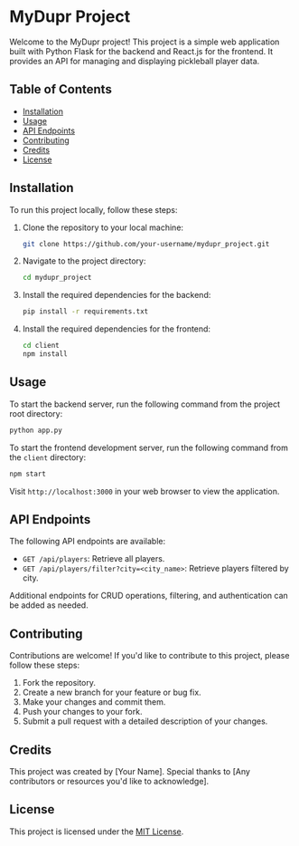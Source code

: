 
# MyDupr Project

Welcome to the MyDupr project! This project is a simple web application built with Python Flask for the backend and React.js for the frontend. It provides an API for managing and displaying pickleball player data.

## Table of Contents

- [Installation](#installation)
- [Usage](#usage)
- [API Endpoints](#api-endpoints)
- [Contributing](#contributing)
- [Credits](#credits)
- [License](#license)

## Installation

To run this project locally, follow these steps:

1. Clone the repository to your local machine:

   ```bash
   git clone https://github.com/your-username/mydupr_project.git
   ```

2. Navigate to the project directory:

   ```bash
   cd mydupr_project
   ```

3. Install the required dependencies for the backend:

   ```bash
   pip install -r requirements.txt
   ```

4. Install the required dependencies for the frontend:

   ```bash
   cd client
   npm install
   ```

## Usage

To start the backend server, run the following command from the project root directory:

```bash
python app.py
```

To start the frontend development server, run the following command from the `client` directory:

```bash
npm start
```

Visit `http://localhost:3000` in your web browser to view the application.

## API Endpoints

The following API endpoints are available:

- `GET /api/players`: Retrieve all players.
- `GET /api/players/filter?city=<city_name>`: Retrieve players filtered by city.

Additional endpoints for CRUD operations, filtering, and authentication can be added as needed.

## Contributing

Contributions are welcome! If you'd like to contribute to this project, please follow these steps:

1. Fork the repository.
2. Create a new branch for your feature or bug fix.
3. Make your changes and commit them.
4. Push your changes to your fork.
5. Submit a pull request with a detailed description of your changes.

## Credits

This project was created by [Your Name]. Special thanks to [Any contributors or resources you'd like to acknowledge].

## License

This project is licensed under the [MIT License](LICENSE).


